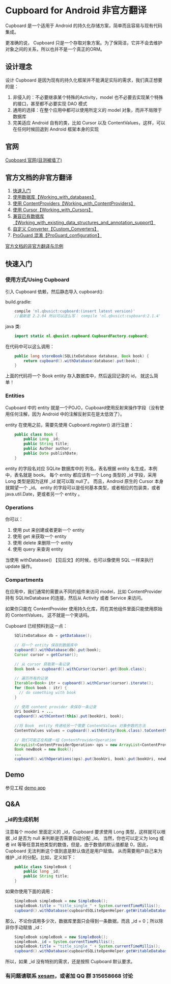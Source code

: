# Cupboard for Android 非官方翻译

Cupboard 是一个适用于 Android 的持久化存储方案，简单而且容易与现有代码集成。

更准确的说， Cupboard 只是一个存取对象方案。为了保简洁，它并不会去维护对象之间的关系，所以也并不是一个真正的ORM。

## 设计理念
设计 Cupboard 是因为现有的持久化框架并不能满足实际的需求，我们真正想要的是：

1. 非侵入的：不必要继承某个特殊的Activity，model 也不必要去实现某个特殊的接口，甚至都不必要实现 DAO 模式
2. 通用的选择：在整个应用中都可以使用所定义的 model 对象，而并不局限于数据库
3. 完美适应 Android 自有的类，比如 Cursor 以及 ContentValues，这样，可以在任何时候回退到 Android 框架本身的实现

## 官网

[Cupboard 官网(目测被墙了)](https://bitbucket.org/littlerobots/cupboard)

## 官方文档的非官方翻译

1. [快速入门](#快速入门)
1. [使用数据库【Working_with_databases】](./docs/Working_with_databases.md)
1. [使用 ContentProviders【Working_with_ContentProviders】](./docs/Working_with_ContentProviders.md)
1. [使用 Cursor【Working_with_Cursors】](./docs/Working_with_Cursors.md)
1. [兼容已有数据库【Working_with_existing_data_structures_and_annotation_support】](./docs/Working_with_existing_data_structures_and_annotation_support.md)
1. [自定义 Converter【Custom_Converters】](./docs/Custom_Converters.md)
1. [ProGuard 混淆【ProGuard_configuration】](./docs/ProGuard_configuration.md)

[官方文档的非官方翻译与示例](https://github.com/xesam/CupboardTips)

## 快速入门

### 使用方式/Using Cupboard

引入 Cupboard 依赖，然后静态导入 cupboard():

build.gradle:

```gradle
    compile 'nl.qbusict:cupboard:(insert latest version)'
    //最新是 2.2.04 所以可以这么写： compile 'nl.qbusict:cupboard:2.1.4'

```

java 类:

```java
    import static nl.qbusict.cupboard.CupboardFactory.cupboard;
```

在代码中可以这么调用：

```java
    public long storeBook(SQLiteDatabase database, Book book) {
        return cupboard().withDatabase(database).put(book);
    }
```

上面的代码将一个 Book entity 存入数据库中，然后返回记录的 id， 就这么简单！

### Entities

Cupboard 中的 entity 就是一个POJO，Cupboard使用反射来操作字段（没有使用任何注解，因为 Android 中的注解反射实在是太低效了）。

entity 在使用之前，需要先使用 Cupboard.register() 进行注册：

```java
    public class Book {
        public Long _id;
        public String title;
        public Author author;
        public Date publishDate;
    }
```

entity 的字段名对应 SQLite 数据库中的 列名，表名根据 entity 名生成，本例中，表名就是 book。
每个 entity 都应该有一个 Long 类型的 _id 字段，采用 Long 类型是因为这样 _id 就可以取 null了。
而且，Android 原生的 Cursor 本身就期望一个 _id。
entity 的字段可以是任何基本类型，或者相应的包装类，或者java.util.Date，更或者另一个 entity 。

### Operations

你可以：

1. 使用 put 来创建或者更新一个 entity 
2. 使用 get 来获取一个 entity 
3. 使用 delete 来删除一个 entity 
4. 使用 query 来查询 entity 

当使用 withDatabase() 【见后文】的时候，也可以像使用 SQL 一样来执行 update 操作。

### Compartments

在应用中，我们通常的需要从不同的组件来访问 model，比如 ContentProvider 持有 SQLiteDatabase 的连接，然后从 Activity 或者 Service 来访问。

如果你只能在 ContentProvider 使用持久化库，而在其他组件里面只能使用原始的 ContentValues， 这不就是一个笑话吗。

Cupboard 已经预料到这一点：

```java
    SQliteDataBase db = getDatabase();
    
    // 将一个 entity 保存到数据库中
    cupboard().withDatabase(db).put(book);
    Cursor cursor = getCursor();
    
    // 从 cursor 获取第一条记录
    Book book = cupboard().withCursor(cursor).get(Book.class);
    
    // 遍历所有的记录
    Iterable<Book> itr = cupboard().withCursor(cursor).iterate();
    for (Book book : itr) {
      // do something with book
    }
    
    // 使用 content provider 来保存一条记录
    Uri bookUri = ...
    cupboard().withContext(this).put(bookUri, book);
    
    //将 Book  entity 传递给另一个需要 ContentValues 对象参数的方法
    ContentValues values = cupboard().withEntity(Book.class).toContentValues(book);
    
    // 我们可能正在构建一组 ContentProviderOperation 
    ArrayList<ContentProviderOperation> ops = new ArrayList<ContentProviderOperation>(10);
    Book newBook = new Book();
    ...
    cupboard().withOperations(ops).put(bookUri, book).put(bookUri, newBook);
```

## Demo

参见工程 [demo app](https://github.com/xesam/Cupboard-CN)
    
## Q&A

### _id的生成机制
注意每个 model 里面定义的 _id，Cupboard 要求使用 Long 类型，这样就可以根据 _id 是否为 null 来判断是否需要自动分配 _id。
当然，你也可以定义为 long 或者 int 等等任意其他类型的数值，但是，由于数值的默认值都是 0，因此，Cupboard 无法判断这个值到底是默认值还是用户赋值。
从而需要用户自己来为维护 _id 的分配。比如，定义如下：

```java
    public class SimpleBook {
        public long _id;
        public String title;
    }
```

如果你使用下面的调用：

```java
    SimpleBook simpleBook = new SimpleBook();
    simpleBook.title = "title_single_" + System.currentTimeMillis();
    cupboard().withDatabase(cupboardSQLiteOpenHelper.getWritableDatabase()).put(simpleBook);
```

那么，不论你调用多少次，数据库里面只会得到一条数据，而且 _id = 0；所以除非你手动赋值 _id：

```java
    SimpleBook simpleBook = new SimpleBook();
    simpleBook._id = System.currentTimeMillis();
    simpleBook.title = "title_single_" + System.currentTimeMillis();
    cupboard().withDatabase(cupboardSQLiteOpenHelper.getWritableDatabase()).put(simpleBook);
```

所以，如果 _id 没有特别的需求，还是按照 Cupboard 默认要求。

### 有问题请联系 [xesam](https://github.com/xesam)，或者加 QQ 群 315658668 讨论
